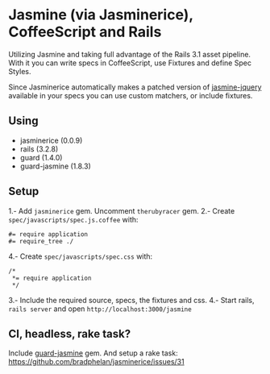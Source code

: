 Jasmine (via Jasminerice), CoffeeScript and Rails
=================================================

Utilizing Jasmine and taking full advantage of the Rails 3.1 asset pipeline.
With it you can write specs in CoffeeScript, use Fixtures and define Spec Styles.

Since Jasminerice automatically makes a patched version of
[jasmine-jquery][jasmine-jquery] available in your specs you can use custom matchers,
or include fixtures.

Using
-----

- jasminerice (0.0.9)
- rails (3.2.8)
- guard (1.4.0)
- guard-jasmine (1.8.3)

Setup
-----

1.- Add `jasminerice` gem. Uncomment `therubyracer` gem.
2.- Create `spec/javascripts/spec.js.coffee` with:

```
#= require application
#= require_tree ./
```

4.- Create `spec/javascripts/spec.css` with:

```
/*
 *= require application
 */
```

3.- Include the required source, specs, the fixtures and css.
4.- Start rails, `rails server` and open `http://localhost:3000/jasmine`

CI, headless, rake task?
------------------------

Include [guard-jasmine][guard-jasmine] gem. And setup a rake task:
<https://github.com/bradphelan/jasminerice/issues/31>

[jasmine-jquery]: https://github.com/velesin/jasmine-jquery
[guard-jasmine]: https://github.com/netzpirat/guard-jasmine
